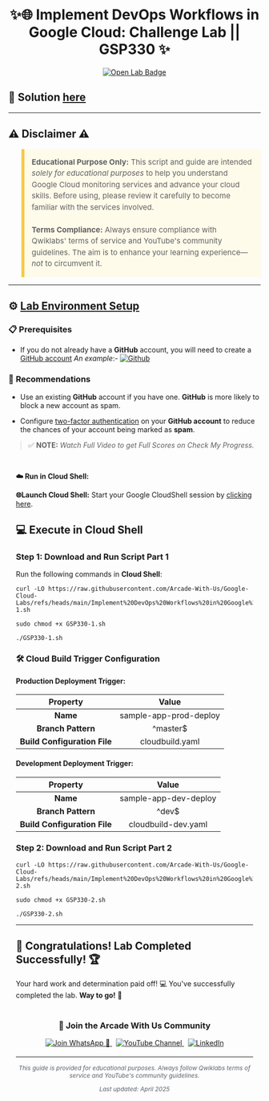 <h1 align="center">
✨🌐  Implement DevOps Workflows in Google Cloud: Challenge Lab || GSP330  ✨
</h1>

<div align="center">
  <a href="https://www.cloudskillsboost.google/focuses/13287?parent=catalog" target="_blank" rel="noopener noreferrer">
    <img src="https://img.shields.io/badge/Open_Lab-Cloud_Skills_Boost-4285F4?style=for-the-badge&logo=google&logoColor=white&labelColor=34A853" alt="Open Lab Badge">
  </a>
</div>

## 🔑 Solution [here]()

---

## ⚠️ Disclaimer ⚠️

<blockquote style="background-color: #fffbea; border-left: 6px solid #f7c948; padding: 1em; font-size: 15px; line-height: 1.5;">
  <strong>Educational Purpose Only:</strong> This script and guide are intended <em>solely for educational purposes</em> to help you understand Google Cloud monitoring services and advance your cloud skills. Before using, please review it carefully to become familiar with the services involved.
  <br><br>
  <strong>Terms Compliance:</strong> Always ensure compliance with Qwiklabs' terms of service and YouTube's community guidelines. The aim is to enhance your learning experience—<em>not</em> to circumvent it.
</blockquote>

---

## ⚙️ <ins>Lab Environment Setup</ins>

### 📋 **Prerequisites**  

* If you do not already have a **GitHub** account, you will need to create a [GitHub account](https://github.com/signup)
_An example_:- [![Github](https://img.shields.io/badge/GitHub-Arcade%20With%20Us-white?logo=github)](https://github.com/Babai-69)
### 🔐 **Recommendations**  

* Use an existing **GitHub** account if you have one. **GitHub** is more likely to block a new account as spam.

* Configure [two-factor authentication](https://docs.github.com/en/authentication/securing-your-account-with-two-factor-authentication-2fa/configuring-two-factor-authentication) on your **GitHub account** to reduce the chances of your account being marked as **spam**.

> ✅ **NOTE:** *Watch Full Video to get Full Scores on Check My Progress.*

<div style="padding: 15px; margin: 10px 0;">
<p><strong>☁️ Run in Cloud Shell:</strong></p>

**🌐Launch Cloud Shell:**
Start your Google CloudShell session by [clicking here](https://console.cloud.google.com/home/dashboard?project=&pli=1&cloudshell=true).

## 💻 **Execute in Cloud Shell**  

### Step 1: Download and Run Script Part 1

Run the following commands in **Cloud Shell**:
```
curl -LO https://raw.githubusercontent.com/Arcade-With-Us/Google-Cloud-Labs/refs/heads/main/Implement%20DevOps%20Workflows%20in%20Google%20Cloud%3A%20Challenge%20Lab/GSP330-1.sh

sudo chmod +x GSP330-1.sh

./GSP330-1.sh
```
### 🛠️ **Cloud Build Trigger Configuration**  

#### **Production Deployment Trigger:** 

| **Property**                 | **Value**        |  
| :--------------------------: | :--------------: |  
| **Name**                     | sample-app-prod-deploy |  
| **Branch Pattern**           | ^master$       |  
| **Build Configuration File** | cloudbuild.yaml |  

#### **Development Deployment Trigger:** 

| **Property**                 | **Value**        |  
| :--------------------------: | :--------------: |  
| **Name**                     | sample-app-dev-deploy |  
| **Branch Pattern**           | ^dev$          |  
| **Build Configuration File** | cloudbuild-dev.yaml |  

### Step 2: Download and Run Script Part 2

```
curl -LO https://raw.githubusercontent.com/Arcade-With-Us/Google-Cloud-Labs/refs/heads/main/Implement%20DevOps%20Workflows%20in%20Google%20Cloud%3A%20Challenge%20Lab/GSP330-2.sh

sudo chmod +x GSP330-2.sh

./GSP330-2.sh
```
---

## 🎉 **Congratulations! Lab Completed Successfully!** 🏆  

Your hard work and determination paid off! 💻
You've successfully completed the lab. **Way to go!** 🚀


<div align="center" style="padding: 5px;">
  <h3>📱 Join the Arcade With Us Community</h3>
  
  <a href="https://chat.whatsapp.com/KN3NvYNTJvU5xMCVTORJtS">
    <img src="https://img.shields.io/badge/Join_WhatsApp-25D366?style=for-the-badge&logo=whatsapp&logoColor=white" alt="Join WhatsApp 👥">
  </a>
  &nbsp;
  <a href="https://youtube.com/@arcadewithus_we?si=yeEby5M3k40gdX4l">
    <img src="https://img.shields.io/badge/Subscribe-Arcade%20With%20Us-FF0000?style=for-the-badge&logo=youtube&logoColor=white" alt="YouTube Channel">
  </a>
  &nbsp;
  <a href="https://www.linkedin.com/in/tripti-gupta-a28a6832b/">
    <img src="https://img.shields.io/badge/LINKEDIN-Tripti%20Gupta-0077B5?style=for-the-badge&logo=linkedin&logoColor=white" alt="LinkedIn">
</a>


</div>

---

<div align="center">
  <p style="font-size: 12px; color: #586069;">
    <em>This guide is provided for educational purposes. Always follow Qwiklabs terms of service and YouTube's community guidelines.</em>
  </p>
  <p style="font-size: 12px; color: #586069;">
    <em>Last updated: April 2025</em>
  </p>
</div>
